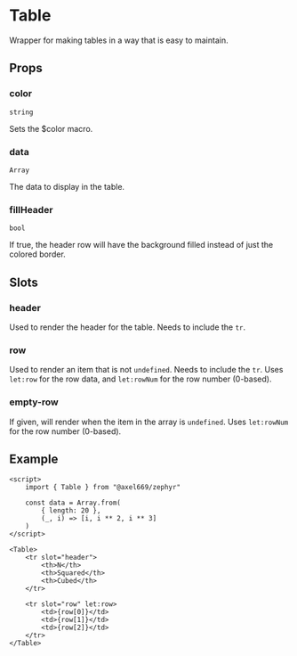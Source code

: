 # Table
Wrapper for making tables in a way that is easy to maintain.

## Props

### color
`string`

Sets the $color macro.

### data
`Array`

The data to display in the table.

### fillHeader
`bool`

If true, the header row will have the background filled instead of just the
colored border.

## Slots

### header
Used to render the header for the table. Needs to include the `tr`.

### row
Used to render an item that is not `undefined`. Needs to include the `tr`. Uses
`let:row` for the row data, and `let:rowNum` for the row number (0-based).

### empty-row
If given, will render when the item in the array is `undefined`. Uses
`let:rowNum` for the row number (0-based).

## Example
```svelte
<script>
    import { Table } from "@axel669/zephyr"

    const data = Array.from(
        { length: 20 },
        (_, i) => [i, i ** 2, i ** 3]
    )
</script>

<Table>
    <tr slot="header">
        <th>N</th>
        <th>Squared</th>
        <th>Cubed</th>
    </tr>

    <tr slot="row" let:row>
        <td>{row[0]}</td>
        <td>{row[1]}</td>
        <td>{row[2]}</td>
    </tr>
</Table>
```
